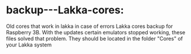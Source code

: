 # backup---Lakka-cores:
Old cores that work in lakka in case of errors
Lakka cores backup for Raspberry 3B.
With the updates certain emulators stopped working, these files solved that problem. 
They should be located in the folder "Cores" of your Lakka system
